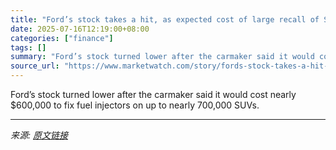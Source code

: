 ```yaml
---
title: "Ford’s stock takes a hit, as expected cost of large recall of SUVs is disclosed"
date: 2025-07-16T12:19:00+08:00
categories: ["finance"]
tags: []
summary: "Ford’s stock turned lower after the carmaker said it would cost nearly $600,000 to fix fuel injectors on up to nearly 700,000 SUVs."
source_url: "https://www.marketwatch.com/story/fords-stock-takes-a-hit-as-expected-cost-of-large-recall-of-suvs-is-disclosed-9c07a0aa?mod=mw_rss_topstories"
---
```


Ford’s stock turned lower after the carmaker said it would cost nearly $600,000 to fix fuel injectors on up to nearly 700,000 SUVs.

---

*来源: [原文链接](https://www.marketwatch.com/story/fords-stock-takes-a-hit-as-expected-cost-of-large-recall-of-suvs-is-disclosed-9c07a0aa?mod=mw_rss_topstories)*
